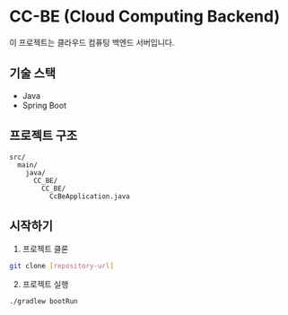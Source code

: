 # CC-BE (Cloud Computing Backend)

이 프로젝트는 클라우드 컴퓨팅 백엔드 서버입니다.

## 기술 스택
- Java
- Spring Boot

## 프로젝트 구조
```
src/
  main/
    java/
      CC_BE/
        CC_BE/
          CcBeApplication.java
```

## 시작하기
1. 프로젝트 클론
```bash
git clone [repository-url]
```

2. 프로젝트 실행
```bash
./gradlew bootRun
``` 